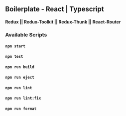 ## Boilerplate - React | Typescript
#### Redux || Redux-Toolkit || Redux-Thunk || React-Router

### Available Scripts

#### `npm start`
#### `npm test`
#### `npm run build`
#### `npm run eject`
#### `npm run lint`
#### `npm run lint:fix`
#### `npm run format`


